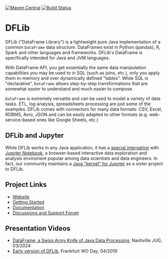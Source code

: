 

[![Maven Central](https://img.shields.io/maven-central/v/org.dflib/dflib.svg)](https://maven-badges.herokuapp.com/maven-central/org.dflib/dflib/)
[![Build Status](https://github.com/dflib/dflib/workflows/build%20test%20deploy/badge.svg?branch=master)](https://github.com/dflib/dflib/actions)

# DFLib

DFLib ("DataFrame Library") is a lightweight pure Java implementation of a common `DataFrame` data structure. 
DataFrames exist in Python (pandas), R, Spark and other languages and frameworks. DFLib's DataFrame is specifically 
intended for Java and JVM languages.

With DataFrame API, you get essentially the same data manipulation capabilities you may be used to in SQL (such as 
joins, etc.), only you apply them in-memory and over dynamically defined "tables". While SQL is "declarative", 
`DataFrame` allows step-by-step transformations that are somewhat easier to understand and much easier to compose. 

`DataFrame` is extremely versatile and can be used to model a variety of data tasks. ETL, log analysis, spreadsheets 
processing are just some of the examples. DFLib comes with connectors for many data formats: 
CSV, Excel, RDBMS, Avro, JSON and can be easily adapted to other formats (e.g. web-service-based ones like 
Google Sheets, etc.)

## DFLib and Jupyter

While DFLib works in any Java application, it has a [special intergation](https://dflib.org/docs/1.x/#jupyter) with 
[Jupyter Notebook](https://jupyter.org/), a browser-based interactive data exploration and analysis enviroment popular 
among data scientists and data engineers. In fact, our community maintains a [Java "kernel" for Jupyter](https://github.com/dflib/jjava) 
as a sister project to DFLib. 

## Project Links

* [Website](https://dflib.org/)
* [Getting Started](https://dflib.org/docs/1.x/#_get_started_with_dflib)
* [Documentation](https://dflib.org/docs/1.x/)
* [Discussions and Support Forum](https://github.com/dflib/dflib/discussions)

## Presentation Videos

* [DataFrame, a Swiss Army Knife of Java Data Processing](https://www.youtube.com/watch?v=OrGqCflOMIc), Nashville JUG, 03/2024
* [Early version of DFLib](http://www.youtube.com/watch?v=WSqvEdRZsuE), Frankfurt WO Day, 04/2019



